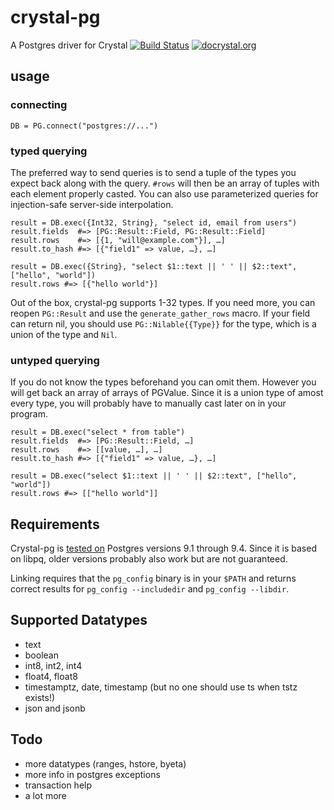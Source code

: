 # crystal-pg
A Postgres driver for Crystal
[![Build Status](https://travis-ci.org/will/crystal-pg.svg?branch=master)](https://travis-ci.org/will/crystal-pg)
[![docrystal.org](http://www.docrystal.org/badge.svg?style=round)](http://www.docrystal.org/github.com/will/crystal-pg)


## usage

### connecting

``` crystal
DB = PG.connect("postgres://...")
```

### typed querying

The preferred way to send queries is to send a tuple of the types you expect back along with the query. `#rows` will then be an array of tuples with each element properly casted. You can also use parameterized queries for injection-safe server-side interpolation.

``` crystal
result = DB.exec({Int32, String}, "select id, email from users")
result.fields  #=> [PG::Result::Field, PG::Result::Field]
result.rows    #=> [{1, "will@example.com"}], …]
result.to_hash #=> [{"field1" => value, …}, …]

result = DB.exec({String}, "select $1::text || ' ' || $2::text", ["hello", "world"])
result.rows #=> [{"hello world"}]
```

Out of the box, crystal-pg supports 1-32 types. If you need more, you can reopen `PG::Result` and use the `generate_gather_rows` macro. If your field can return nil, you should use `PG::Nilable{{Type}}` for the type, which is a union of the type and `Nil`.

### untyped querying

If you do not know the types beforehand you can omit them. However you will get back an array of arrays of PGValue. Since it is a union type of amost every type, you will probably have to manually cast later on in your program.

``` crystal
result = DB.exec("select * from table")
result.fields  #=> [PG::Result::Field, …]
result.rows    #=> [[value, …], …]
result.to_hash #=> [{"field1" => value, …}, …]

result = DB.exec("select $1::text || ' ' || $2::text", ["hello", "world"])
result.rows #=> [["hello world"]]
```

## Requirements

Crystal-pg is [tested on](https://travis-ci.org/will/crystal-pg) Postgres versions 9.1 through 9.4. Since it is based on libpq, older versions probably also work but are not guaranteed.

Linking requires that the `pg_config` binary is in your `$PATH` and returns correct results for `pg_config --includedir` and `pg_config --libdir`.

## Supported Datatypes

- text
- boolean
- int8, int2, int4
- float4, float8
- timestamptz, date, timestamp (but no one should use ts when tstz exists!)
- json and jsonb


## Todo

- more datatypes (ranges, hstore, byeta)
- more info in postgres exceptions
- transaction help
- a lot more


